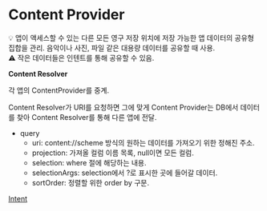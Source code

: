 # Content Provider

<aside>
💡 앱이 액세스할 수 있는 다른 모든 영구 저장 위치에 저장 가능한 앱 데이터의 공유형 집합을 관리.
음악이나 사진, 파일 같은 대용량 데이터를 공유할 때 사용.

</aside>

<aside>
⚠️ 작은 데이터들은 인텐트를 통해 공유할 수 있음.

</aside>

**Content Resolver**

각 앱의 ContentProvider를 중계.

Content Resolver가 URI를 요청하면 그에 맞게 Content Provider는 DB에서 데이터를 찾아 Content Resolver를 통해 다른 앱에 전달.

- query
    - uri: content://scheme 방식의 원하는 데이터를 가져오기 위한 정해진 주소.
    - projection: 가져올 컬럼 이름 목록, null이면 모든 컬럼.
    - selection: where 절에 해당하는 내용.
    - selectionArgs: selection에서 ?로 표시한 곳에 들어갈 데이터.
    - sortOrder: 정렬할 위한 order by 구문.

[Intent](Content%20Provider%202c76ac61f4254ebe917f974c418d8f88/Intent%2057034274b5f44a93bc6c95321b029778.md)